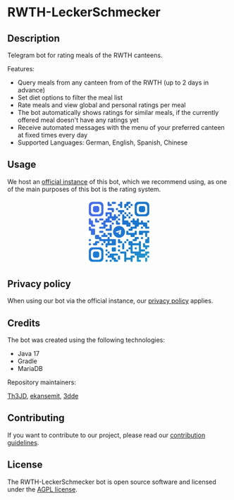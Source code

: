 # RWTH-LeckerSchmecker

## Description

Telegram bot for rating meals of the RWTH canteens.

Features:

- Query meals from any canteen from of the RWTH (up to 2 days in advance)
- Set diet options to filter the meal list
- Rate meals and view global and personal ratings per meal
- The bot automatically shows ratings for similar meals, if the currently offered meal doesn't have
  any ratings yet
- Receive automated messages with the menu of your preferred canteen at fixed times every day
- Supported Languages: German, English, Spanish, Chinese

## Usage

We host an [official instance](https://t.me/rwth_leckerschmecker_bot) of this bot, which we
recommend using, as one of the main purposes of this bot is the rating system.

<p align="center">
  <img src="img/qr.jpg" width="30%" alt="Telegram QR-Code"/>
</p>

## Privacy policy

When using our bot via the official instance,
our [privacy policy](https://github.com/Th3JD/RWTH-LeckerSchmecker/blob/main/privacy-policy.md)
applies.

## Credits

The bot was created using the following technologies:

- Java 17
- Gradle
- MariaDB

Repository maintainers:

[Th3JD](https://github.com/Th3JD), [ekansemit](https://github.com/ekansemit), [3dde](https://github.com/3dde)

## Contributing

If you want to contribute to our project, please read our [contribution guidelines](https://github.com/Th3JD/RWTH-LeckerSchmecker/blob/main/CONTRIBUTING.md).

## License

The RWTH-LeckerSchmecker bot is open source software and licensed under the [AGPL license](https://www.gnu.org/licenses/agpl-3.0.html).
